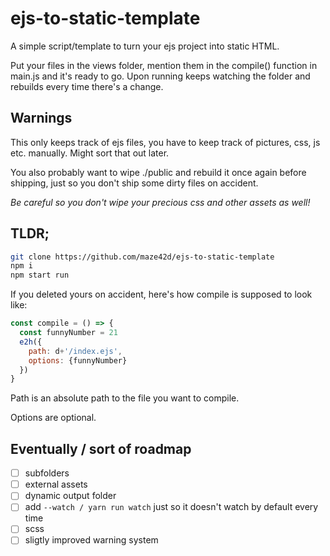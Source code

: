# ejs-to-static-template

A simple script/template to turn your ejs project into static HTML.

Put your files in the views folder, mention them in the compile() function in main.js and it's ready to go.
Upon running keeps watching the folder and rebuilds every time there's a change.

## Warnings

This only keeps track of ejs files, you have to keep track of pictures, css, js etc. manually. Might sort that out later.

You also probably want to wipe ./public and rebuild it once again before shipping, just so you don't ship some dirty files on accident.

*Be careful so you don't wipe your precious css and other assets as well!*

## TLDR;

```bash
git clone https://github.com/maze42d/ejs-to-static-template
npm i
npm start run
```

If you deleted yours on accident, here's how compile is supposed to look like:
```js
const compile = () => {
  const funnyNumber = 21
  e2h({
    path: d+'/index.ejs',
    options: {funnyNumber}
  })
}
```
Path is an absolute path to the file you want to compile.

Options are optional.



## Eventually / sort of roadmap

- [ ] subfolders
- [ ] external assets
- [ ] dynamic output folder
- [ ] add `--watch / yarn run watch` just so it doesn't watch by default every time
- [ ] scss
- [ ] sligtly improved warning system
